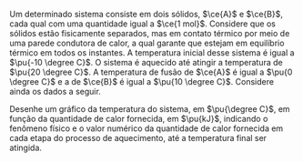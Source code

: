 Um determinado sistema consiste em dois sólidos, $\ce{A}$ e $\ce{B}$, cada qual com uma quantidade igual a $\ce{1 mol}$. Considere que os sólidos estão fisicamente separados, mas em contato térmico por meio de uma parede condutora de calor, a qual garante que estejam em equilíbrio térmico em todos os instantes. A temperatura inicial desse sistema é igual a $\pu{-10 \degree C}$. O sistema é aquecido até atingir a temperatura de $\pu{20 \degree C}$. A temperatura de fusão de $\ce{A}$ é igual a $\pu{0 \degree C}$ e a de $\ce{B}$ é igual a $\pu{10 \degree C}$. Considere ainda os dados a seguir.

Desenhe um gráfico da temperatura do sistema, em $\pu{\degree C}$, em função da quantidade de calor fornecida, em $\pu{kJ}$, indicando o fenômeno físico e o valor numérico da quantidade de calor fornecida em cada etapa do processo de aquecimento, até a temperatura final ser atingida.
